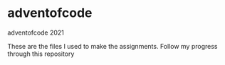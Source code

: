 # adventofcode
adventofcode 2021

These are the files I used to make the assignments. 
Follow my progress through this repository 
